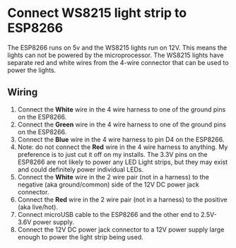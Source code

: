 # Connect WS8215 light strip to ESP8266

The ESP8266 runs on 5v and the WS8215 lights run on 12V.  This means the lights can not be powered by the microprocessor.  The WS8215 lights have separate red and white wires from the 4-wire connector that can be used to power the lights.

## Wiring

1. Connect the **White** wire in the 4 wire harness to one of the ground pins on the ESP8266.
2. Connect the **Green** wire in the 4 wire harness to one of the ground pins on the ESP8266.
3. Connect the **Blue** wire in the 4 wire harness to pin D4 on the ESP8266.
4. Note: do not connect the **Red** wire in the 4 wire harness to anything. My preference is to just cut it off on my installs.  The 3.3V pins on the ESP8266 are not likely to power any LED Light strips, but they may exist and could definitely power individual LEDs.
5. Connect the **White** wire in the 2 wire pair (not in a harness) to the negative (aka ground/common) side of the 12V DC power jack connector.
6. Connect the **Red** wire in the 2 wire pair (not in a harness) to the positive (aka live/hot).
7. Connect microUSB cable to the ESP8266 and the other end to 2.5V-3.6V power supply.
8. Connect the 12V DC power jack connector to a 12V power supply large enough to power the light strip being used.
